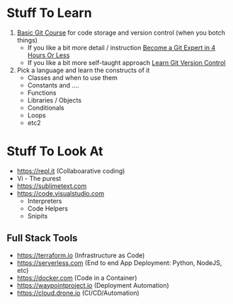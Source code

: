 # Stuff To Learn

1. [Basic Git Course](https://lab.github.com) for code storage and version control (when you botch things)
   * If you like a bit more detail / instruction [Become a Git Expert in 4 Hours Or Less](https://www.udemy.com/course/git-expert-4-hours/)
   * If you like a bit more self-taught approach [Learn Git Version Control](https://www.katacoda.com/courses/git)
3. Pick a language and learn the constructs of it
   * Classes and when to use them
   * Constants and ....
   * Functions
   * Libraries / Objects
   * Conditionals
   * Loops
   * etc2
  
# Stuff To Look At

* https://repl.it (Collaboarative coding)
* Vi - The purest
* https://sublimetext.com
* https://code.visualstudio.com 
  * Interpreters
  * Code Helpers
  * Snipits

## Full Stack Tools

* https://terraform.io (Infrastructure as Code)
* https://serverless.com (End to end App Deployment: Python, NodeJS, etc)
* https://docker.com (Code in a Container)
* https://waypointproject.io (Deployment Automation)
* https://cloud.drone.io (CI/CD/Automation)
